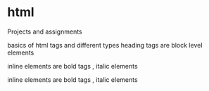 # html
Projects and assignments


basics of html tags and different types
heading tags are block level elements

inline elements are bold tags , italic elements


inline elements are bold tags , italic elements


